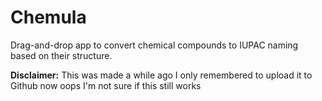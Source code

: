 # Chemula

Drag-and-drop app to convert chemical compounds to IUPAC naming based on their structure.

**Disclaimer:**
This was made a while ago I only remembered to upload it to Github now oops
I'm not sure if this still works
